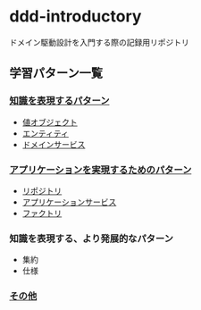 # ddd-introductory
ドメイン駆動設計を入門する際の記録用リポジトリ

## 学習パターン一覧
### [知識を表現するパターン](https://github.com/Kanta715/ddd-introductory/blob/main/src/main/scala/Knowledge)
- [値オブジェクト](https://github.com/Kanta715/ddd-introductory/blob/main/src/main/scala/Knowledge/ValueObject/ValueObject.md)
- [エンティティ](https://github.com/Kanta715/ddd-introductory/tree/main/src/main/scala/Knowledge/Entity)
- [ドメインサービス](https://github.com/Kanta715/ddd-introductory/tree/main/src/main/scala/Knowledge/DomainService)

### [アプリケーションを実現するためのパターン](https://github.com/Kanta715/ddd-introductory/tree/main/src/main/scala/Application)
- [リポジトリ](https://github.com/Kanta715/ddd-introductory/tree/main/src/main/scala/Application/Repository)
- [アプリケーションサービス](https://github.com/Kanta715/ddd-introductory/tree/main/src/main/scala/Application/ApplicationService)
- [ファクトリ](https://github.com/Kanta715/ddd-introductory/tree/main/src/main/scala/Application/Factory)

### 知識を表現する、より発展的なパターン
- 集約
- 仕様

### [その他](https://github.com/Kanta715/ddd-introductory/tree/main/src/main/scala/Other)
